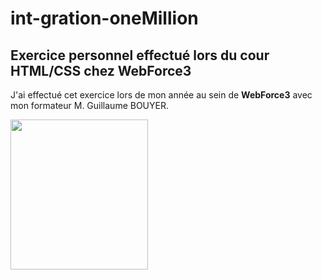 # int-gration-oneMillion

## Exercice personnel effectué lors du cour HTML/CSS  chez WebForce3

J'ai effectué cet exercice lors de mon année au sein de **WebForce3** avec mon formateur M.  Guillaume BOUYER.


<p>
    <img src="C:/Users/marco/Desktop/exercices/html/Exercice_4/screenshot.png.png" width="220" height="240" />
</p>
